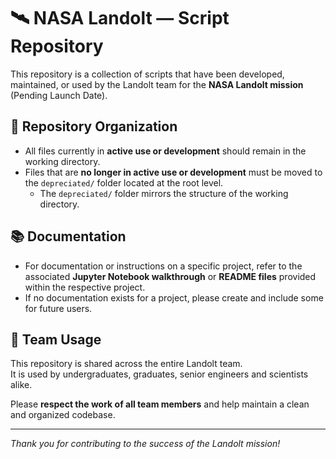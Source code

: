# 🛰️ NASA Landolt — Script Repository

This repository is a collection of scripts that have been developed, maintained, or used by the Landolt team for the **NASA Landolt mission** (Pending Launch Date).

## 📁 Repository Organization

- All files currently in **active use or development** should remain in the working directory.
- Files that are **no longer in active use or development** must be moved to the `depreciated/` folder located at the root level.
  - The `depreciated/` folder mirrors the structure of the working directory.

## 📚 Documentation

- For documentation or instructions on a specific project, refer to the associated **Jupyter Notebook walkthrough** or **README files** provided within the respective project.
- If no documentation exists for a project, please create and include some for future users.

## 👥 Team Usage

This repository is shared across the entire Landolt team.  
It is used by undergraduates, graduates, senior engineers and scientists alike.

Please **respect the work of all team members** and help maintain a clean and organized codebase.

---

*Thank you for contributing to the success of the Landolt mission!*
